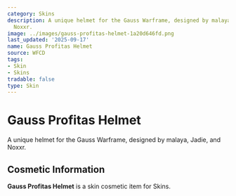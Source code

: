 ```yaml
---
category: Skins
description: A unique helmet for the Gauss Warframe, designed by malaya, Jadie, and
  Noxxr.
image: ../images/gauss-profitas-helmet-1a20d646fd.png
last_updated: '2025-09-17'
name: Gauss Profitas Helmet
source: WFCD
tags:
- Skin
- Skins
tradable: false
type: Skin
---
```


# Gauss Profitas Helmet

A unique helmet for the Gauss Warframe, designed by malaya, Jadie, and Noxxr.

## Cosmetic Information

**Gauss Profitas Helmet** is a skin cosmetic item for Skins.

